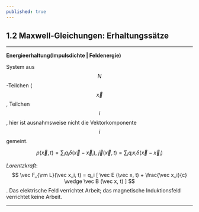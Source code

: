 ```yaml
---
published: true
---
```

## 1.2 Maxwell-Gleichungen: Erhaltungssätze

----
**Energieerhaltung(Impulsdichte | Feldenergie)**

System aus $$ N $$-Teilchen ($$\vec x$$, Teilchen $$ i$$, hier ist ausnahmsweise nicht die Vektorkomponente $$ i $$ gemeint.

$$ \rho(\vec x , t) = \sum_i q_i \delta(\vec x - \vec x_i), \ \vec j(\vec x, t) = \sum_i q_i x_i \delta(\vec x - \vec x_i)$$

_Lorentzkraft_: $$ \vec F_{\rm L}(\vec x_i, t) = q_i [ \vec E (\vec x, t) + \frac{\vec x_i}{c} \wedge \vec B (\vec  x, t) ] $$ . Das elektrische Feld verrichtet Arbeit; das magnetische Induktionsfeld verrichtet keine Arbeit.

----